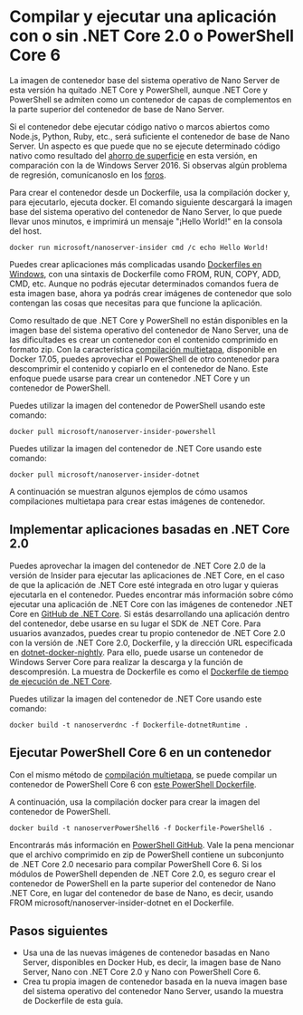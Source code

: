 # Compilar y ejecutar una aplicación con o sin .NET Core 2.0 o PowerShell Core 6

La imagen de contenedor base del sistema operativo de Nano Server de esta versión ha quitado .NET Core y PowerShell, aunque .NET Core y PowerShell se admiten como un contenedor de capas de complementos en la parte superior del contenedor de base de Nano Server.  

Si el contenedor debe ejecutar código nativo o marcos abiertos como Node.js, Python, Ruby, etc., será suficiente el contenedor de base de Nano Server.  Un aspecto es que puede que no se ejecute determinado código nativo como resultado del [ahorro de superficie](https://docs.microsoft.com/en-us/windows-server/get-started/nano-in-semi-annual-channel) en esta versión, en comparación con la de Windows Server 2016. Si observas algún problema de regresión, comunícanoslo en los [foros](https://social.msdn.microsoft.com/Forums/en-US/home?forum=windowscontainers). 

Para crear el contenedor desde un Dockerfile, usa la compilación docker y, para ejecutarlo, ejecuta docker.  El comando siguiente descargará la imagen base del sistema operativo del contenedor de Nano Server, lo que puede llevar unos minutos, e imprimirá un mensaje "¡Hello World!" en la consola del host.

```none
docker run microsoft/nanoserver-insider cmd /c echo Hello World!
```

Puedes crear aplicaciones más complicadas usando [Dockerfiles en Windows](https://docs.microsoft.com/en-us/virtualization/windowscontainers/manage-docker/manage-windows-dockerfile), con una sintaxis de Dockerfile como FROM, RUN, COPY, ADD, CMD, etc. Aunque no podrás ejecutar determinados comandos fuera de esta imagen base, ahora ya podrás crear imágenes de contenedor que solo contengan las cosas que necesitas para que funcione la aplicación.

Como resultado de que .NET Core y PowerShell no están disponibles en la imagen base del sistema operativo del contenedor de Nano Server, una de las dificultades es crear un contenedor con el contenido comprimido en formato zip. Con la característica [compilación multietapa](https://docs.docker.com/engine/userguide/eng-image/multistage-build/), disponible en Docker 17.05, puedes aprovechar el PowerShell de otro contenedor para descomprimir el contenido y copiarlo en el contenedor de Nano. Este enfoque puede usarse para crear un contenedor .NET Core y un contenedor de PowerShell. 

Puedes utilizar la imagen del contenedor de PowerShell usando este comando:

```none
docker pull microsoft/nanoserver-insider-powershell
```

Puedes utilizar la imagen del contenedor de .NET Core usando este comando:

```none
docker pull microsoft/nanoserver-insider-dotnet
```

A continuación se muestran algunos ejemplos de cómo usamos compilaciones multietapa para crear estas imágenes de contenedor.

## Implementar aplicaciones basadas en .NET Core 2.0
Puedes aprovechar la imagen del contenedor de .NET Core 2.0 de la versión de Insider para ejecutar las aplicaciones de .NET Core, en el caso de que la aplicación de .NET Core esté integrada en otro lugar y quieras ejecutarla en el contenedor.  Puedes encontrar más información sobre cómo ejecutar una aplicación de .NET Core con las imágenes de contenedor .NET Core en [GitHub de .NET Core](https://github.com/dotnet/dotnet-docker-nightly).  Si estás desarrollando una aplicación dentro del contenedor, debe usarse en su lugar el SDK de .NET Core.  Para usuarios avanzados, puedes crear tu propio contenedor de .NET Core 2.0 con la versión de .NET Core 2.0, Dockerfile, y la dirección URL especificada en [dotnet-docker-nightly](https://github.com/dotnet/dotnet-docker-nightly/tree/master/2.0). Para ello, puede usarse un contenedor de Windows Server Core para realizar la descarga y la función de descompresión.  La muestra de Dockerfile es como el [Dockerfile de tiempo de ejecución de .NET Core](https://github.com/dotnet/dotnet-docker-nightly/blob/master/2.0/runtime/nanoserver-insider/Dockerfile).


Puedes utilizar la imagen del contenedor de .NET Core usando este comando:

```none
docker build -t nanoserverdnc -f Dockerfile-dotnetRuntime .
```

## Ejecutar PowerShell Core 6 en un contenedor
Con el mismo método de [compilación multietapa](https://docs.docker.com/engine/userguide/eng-image/multistage-build/), se puede compilar un contenedor de PowerShell Core 6 con [este PowerShell Dockerfile](https://github.com/PowerShell/PowerShell/blob/master/docker/release/nanoserver-insider/Dockerfile).


A continuación, usa la compilación docker para crear la imagen del contenedor de PowerShell.

```none 
docker build -t nanoserverPowerShell6 -f Dockerfile-PowerShell6 .
```

Encontrarás más información en [PowerShell GitHub](https://github.com/PowerShell/PowerShell/tree/master/docker/release).  Vale la pena mencionar que el archivo comprimido en zip de PowerShell contiene un subconjunto de .NET Core 2.0 necesario para compilar PowerShell Core 6.  Si los módulos de PowerShell dependen de .NET Core 2.0, es seguro crear el contenedor de PowerShell en la parte superior del contenedor de Nano .NET Core, en lugar del contenedor de base de Nano, es decir, usando FROM microsoft/nanoserver-insider-dotnet en el Dockerfile. 

## Pasos siguientes
- Usa una de las nuevas imágenes de contenedor basadas en Nano Server, disponibles en Docker Hub, es decir, la imagen base de Nano Server, Nano con .NET Core 2.0 y Nano con PowerShell Core 6.
- Crea tu propia imagen de contenedor basada en la nueva imagen base del sistema operativo del contenedor Nano Server, usando la muestra de Dockerfile de esta guía. 
